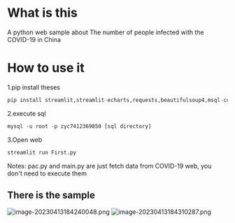 # What is this

A python web sample about The number of people infected with the COVID-19 in China



# How to use it

1.pip install theses

```python
pip install streamlit,streamlit-echarts,requests,beautifulsoup4,msql-connector
```

2.execute sql 

```python
mysql -u root -p zyc7412369850 [sql directory]
```

3.Open web

```python
streamlit run First.py
```

Notes: pac.py and main.py  are just fetch data from COVID-19 web, you don't need to  execute them



## There is the sample

![image-20230413184240048.png](https://s2.loli.net/2023/04/13/pNgkbhKstGTzrUA.png)
![image-20230413184310287.png](https://s2.loli.net/2023/04/13/a4poXkVcyZIgGl3.png)